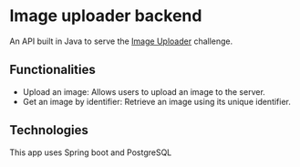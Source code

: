 # Image uploader backend

An API built in Java to serve the [Image Uploader](https://github.com/MoDasby/image-uploader) challenge.

## Functionalities

- Upload an image: Allows users to upload an image to the server.  
- Get an image by identifier: Retrieve an image using its unique identifier.

## Technologies

This app uses Spring boot and PostgreSQL
